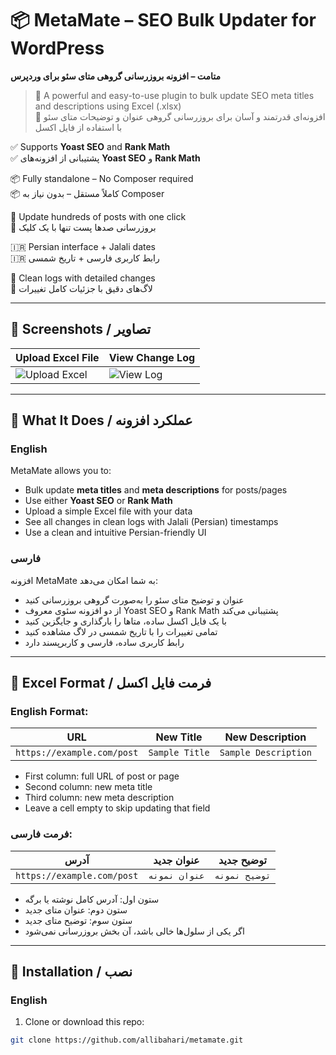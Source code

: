 # 📦 MetaMate – SEO Bulk Updater for WordPress  
**متامت – افزونه بروزرسانی گروهی متای سئو برای وردپرس**

> 🚀 A powerful and easy-to-use plugin to bulk update SEO meta titles and descriptions using Excel (.xlsx)  
> 🚀 افزونه‌ای قدرتمند و آسان برای بروزرسانی گروهی عنوان و توضیحات متای سئو با استفاده از فایل اکسل

✅ Supports **Yoast SEO** and **Rank Math**  
✅ پشتیبانی از افزونه‌های **Yoast SEO** و **Rank Math**

📦 Fully standalone – No Composer required  
📦 کاملاً مستقل – بدون نیاز به Composer

🔁 Update hundreds of posts with one click  
🔁 بروزرسانی صدها پست تنها با یک کلیک

🇮🇷 Persian interface + Jalali dates  
🇮🇷 رابط کاربری فارسی + تاریخ شمسی

📝 Clean logs with detailed changes  
📝 لاگ‌های دقیق با جزئیات کامل تغییرات

---

## 📸 Screenshots / تصاویر

| Upload Excel File | View Change Log |
|-------------------|------------------|
| ![Upload Excel](https://github.com/user-attachments/assets/f43e6c14-4fea-4799-b980-b6d9067c6667) | ![View Log](https://github.com/user-attachments/assets/d5d9a88b-1ec0-4b08-9e53-e5bf3ef5e67e) |

---

## 🔧 What It Does / عملکرد افزونه

### English  
MetaMate allows you to:  
- Bulk update **meta titles** and **meta descriptions** for posts/pages  
- Use either **Yoast SEO** or **Rank Math**  
- Upload a simple Excel file with your data  
- See all changes in clean logs with Jalali (Persian) timestamps  
- Use a clean and intuitive Persian-friendly UI

### فارسی  
افزونه MetaMate به شما امکان می‌دهد:  
- عنوان و توضیح متای سئو را به‌صورت گروهی بروزرسانی کنید  
- از دو افزونه سئوی معروف Yoast SEO و Rank Math پشتیبانی می‌کند  
- با یک فایل اکسل ساده، متاها را بارگذاری و جایگزین کنید  
- تمامی تغییرات را با تاریخ شمسی در لاگ مشاهده کنید  
- رابط کاربری ساده، فارسی و کاربرپسند دارد

---

## 📁 Excel Format / فرمت فایل اکسل

### English Format:

| URL | New Title | New Description |
|-----|-----------|------------------|
| `https://example.com/post` | `Sample Title` | `Sample Description` |

- First column: full URL of post or page  
- Second column: new meta title  
- Third column: new meta description  
- Leave a cell empty to skip updating that field

### فرمت فارسی:

| آدرس | عنوان جدید | توضیح جدید |
|------|-------------|--------------|
| `https://example.com/post` | `عنوان نمونه` | `توضیح نمونه` |

- ستون اول: آدرس کامل نوشته یا برگه  
- ستون دوم: عنوان متای جدید  
- ستون سوم: توضیح متای جدید  
- اگر یکی از سلول‌ها خالی باشد، آن بخش بروزرسانی نمی‌شود

---

## 🧩 Installation / نصب

### English

1. Clone or download this repo:

```bash
git clone https://github.com/allibahari/metamate.git
